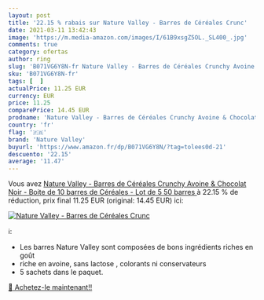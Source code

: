 ```yaml
---
layout: post
title: '22.15 % rabais sur Nature Valley - Barres de Céréales Crunc'
date: 2021-03-11 13:42:43
image: 'https://m.media-amazon.com/images/I/61B9xsgZ5OL._SL400_.jpg'
comments: true
category: ofertas
author: ring
slug: 'B071VG6Y8N-fr Nature Valley - Barres de Céréales Crunchy Avoine &...'
sku: 'B071VG6Y8N-fr'
tags: [  ]
actualPrice: 11.25 EUR
currency: EUR
price: 11.25
comparePrice: 14.45 EUR
prodname: 'Nature Valley - Barres de Céréales Crunchy Avoine & Chocolat Noir - Boite de 10 barres de Céréales - Lot de 5  50 barres '
country: 'fr'
flag: '🇫🇷'
brand: 'Nature Valley'
buyurl: 'https://www.amazon.fr/dp/B071VG6Y8N/?tag=tolees0d-21'
descuento: '22.15'
average: '11.47'
---
```


Vous avez [Nature Valley - Barres de Céréales Crunchy Avoine & Chocolat Noir - Boite de 10 barres de Céréales - Lot de 5  50 barres ](https://www.amazon.fr/dp/B071VG6Y8N/?tag=tolees0d-21)  à  22.15 % de réduction, prix final  11.25 EUR (original: 14.45 EUR) ici:

[![Nature Valley - Barres de Céréales Crunc](https://m.media-amazon.com/images/I/61B9xsgZ5OL._SL400_.jpg)](https://www.amazon.fr/dp/B071VG6Y8N/?tag=tolees0d-21)

ℹ️:

- Les barres Nature Valley sont composées de bons ingrédients riches en goût
- riche en avoine, sans lactose , colorants ni conservateurs
- 5 sachets dans le paquet.

[🛒 Achetez-le maintenant!!](https://www.amazon.fr/dp/B071VG6Y8N/?tag=tolees0d-21)
